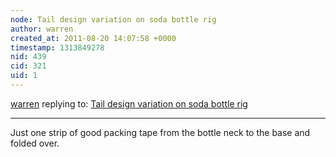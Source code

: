 ```yaml
---
node: Tail design variation on soda bottle rig
author: warren
created_at: 2011-08-20 14:07:58 +0000
timestamp: 1313849278
nid: 439
cid: 321
uid: 1
---
```




[warren](../profile/warren) replying to: [Tail design variation on soda bottle rig](../notes/warren/8-17-2011/tail-design-variation-soda-bottle-rig)

----
Just one strip of good packing tape from the bottle neck to the base and folded over.